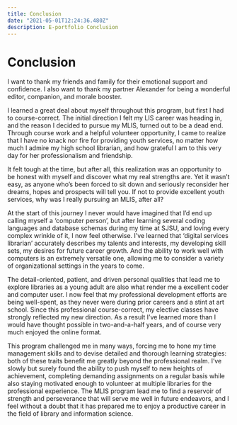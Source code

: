 ```yaml
---
title: Conclusion
date: "2021-05-01T12:24:36.480Z"
description: E-portfolio Conclusion
---
```



# Conclusion



I want to thank my friends and family for their emotional support and confidence. I also want to thank my partner Alexander for being a wonderful editor, companion, and morale booster.



I learned a great deal about myself throughout this program, but first I had to course-correct. The initial direction I felt my LIS career was heading in, and the reason I decided to pursue my MLIS, turned out to be a dead end. Through course work and a helpful volunteer opportunity, I came to realize that I have no knack nor fire for providing youth services, no matter how much I admire my high school librarian, and how grateful I am to this very day for her professionalism and friendship.



It felt tough at the time, but after all, this realization was an opportunity to be honest with myself and discover what my real strengths are. Yet it wasn’t easy, as anyone who’s been forced to sit down and seriously reconsider her dreams, hopes and prospects will tell you. If not to provide excellent youth services, why was I really pursuing an MLIS, after all?



At the start of this journey I never would have imagined that I’d end up calling myself a ‘computer person’, but after learning several coding languages and database schemas during my time at SJSU, and loving every complex wrinkle of it, I now feel otherwise. I’ve learned that ‘digital services librarian’ accurately describes my talents and interests, my developing skill sets, my desires for future career growth. And the ability to work well with computers is an extremely versatile one, allowing me to consider a variety of organizational settings in the years to come.



The detail-oriented, patient, and driven personal qualities that lead me to explore libraries as a young adult are also what render me a excellent coder and computer user. I now feel that my professional development efforts are being well-spent, as they never were during prior careers and a stint at art school. Since this professional course-correct, my elective classes have strongly reflected my new direction. As a result I’ve learned more than I would have thought possible in two-and-a-half years, and of course very much enjoyed the online format.



This program challenged me in many ways, forcing me to hone my time management skills and to devise detailed and thorough learning strategies: both of these traits benefit me greatly beyond the professional realm. I’ve slowly but surely found the ability to push myself to new heights of achievement, completing demanding assignments on a regular basis while also staying motivated enough to volunteer at multiple libraries for the professional experience. The MLIS program lead me to find a reservoir of strength and perseverance that will serve me well in future endeavors, and I feel without a doubt that it has prepared me to enjoy a productive career in the field of library and information science.